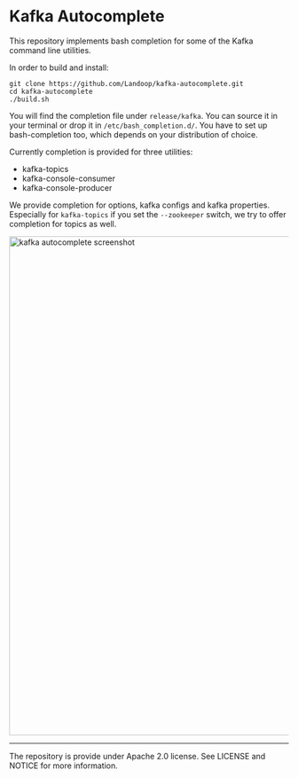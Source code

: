 # Kafka Autocomplete

This repository implements bash completion for some of the Kafka command line
utilities.

In order to build and install:

    git clone https://github.com/Landoop/kafka-autocomplete.git
    cd kafka-autocomplete
    ./build.sh

You will find the completion file under `release/kafka`. You can source it in
your terminal or drop it in `/etc/bash_completion.d/`. You have to set up
bash-completion too, which depends on your distribution of choice.

Currently completion is provided for three utilities:

- kafka-topics
- kafka-console-consumer
- kafka-console-producer

We provide completion for options, kafka configs and kafka properties.
Especially for `kafka-topics` if you set the `--zookeeper` switch, we try to
offer completion for topics as well.

<img src="https://storage.googleapis.com/wch/kafka-autocomplete.png" alt="kafka autocomplete screenshot" type="image/png" width="900">

---

The repository is provide under Apache 2.0 license. See LICENSE and NOTICE
for more information.
